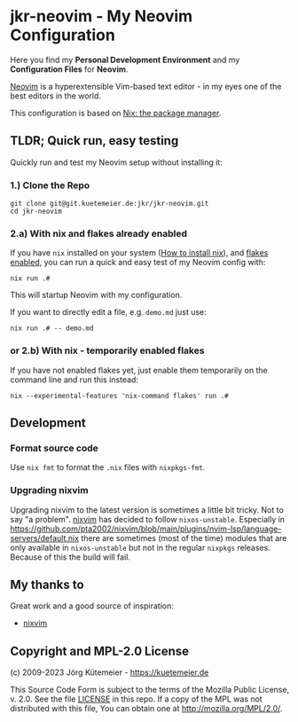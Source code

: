 # jkr-neovim - My Neovim Configuration

Here you find my **Personal Development Environment** and my **Configuration Files** for **Neovim**.

[Neovim](https://neovim.io/) is a hyperextensible Vim-based text editor - in my eyes one of the best editors in the world.

This configuration is based on [Nix: the package manager](https://nixos.org/learn.html).

## TLDR; Quick run, easy testing

Quickly run and test my Neovim setup without installing it:

### 1.) Clone the Repo

```
git clone git@git.kuetemeier.de:jkr/jkr-neovim.git
cd jkr-neovim
```

### 2.a) With nix and flakes already enabled

If you have `nix` installed on your system ([How to install nix](https://nixos.org/download.html#download-nix)),
and [flakes enabled](https://nixos.wiki/wiki/Flakes), you can run a quick and easy test of my Neovim config with:

```console
nix run .#
```

This will startup Neovim with my configuration.

If you want to directly edit a file, e.g. `demo.md` just use:

```console
nix run .# -- demo.md
```

### or 2.b) With nix - temporarily enabled flakes

If you have not enabled flakes yet, just enable them temporarily on the command line and run this instead:

```console
nix --experimental-features 'nix-command flakes' run .#
```

## Development

### Format source code

Use `nix fmt` to format the `.nix` files with `nixpkgs-fmt`.

### Upgrading nixvim

Upgrading nixvim to the latest version is sometimes a little bit tricky. Not to say "a problem". [nixvim](https://github.com/pta2002/nixvim) has decided to follow `nixos-unstable`. Especially in <https://github.com/pta2002/nixvim/blob/main/plugins/nvim-lsp/language-servers/default.nix> there are sometimes (most of the time) modules that are only available in `nixos-unstable` but not in the regular `nixpkgs` releases. Because of this the build will fail.

## My thanks to

Great work and a good source of inspiration:

- [nixvim](https://github.com/pta2002/nixvim)

## Copyright and MPL-2.0 License

(c) 2009-2023 Jörg Kütemeier - https://kuetemeier.de

This Source Code Form is subject to the terms of the Mozilla Public License, v.
2.0. See the file [LICENSE](LICENSE) in this repo. If a copy of the MPL was not
distributed with this file, You can obtain one at http://mozilla.org/MPL/2.0/.

